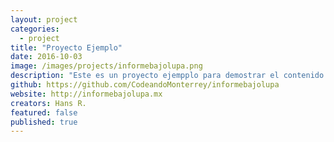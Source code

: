 ```yaml
---
layout: project
categories:
  - project
title: "Proyecto Ejemplo"
date: 2016-10-03
image: /images/projects/informebajolupa.png
description: "Este es un proyecto ejempplo para demostrar el contenido de un proyecto"
github: https://github.com/CodeandoMonterrey/informebajolupa
website: http://informebajolupa.mx
creators: Hans R.
featured: false
published: true
---
```


